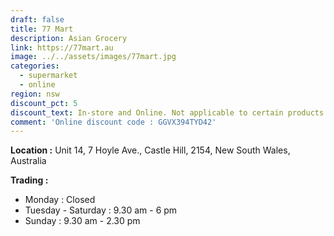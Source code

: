 ```yaml
---
draft: false
title: 77 Mart
description: Asian Grocery
link: https://77mart.au
image: ../../assets/images/77mart.jpg
categories:
  - supermarket
  - online
region: nsw
discount_pct: 5
discount_text: In-store and Online. Not applicable to certain products and specials
comment: 'Online discount code : GGVX394TYD42'
---
```


**Location :** Unit 14, 7 Hoyle Ave., Castle Hill, 2154, New South Wales, Australia

**Trading :**

- Monday : Closed
- Tuesday - Saturday : 9.30 am - 6 pm
- Sunday : 9.30 am - 2.30 pm
